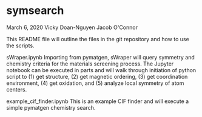# symsearch
March 6, 2020
Vicky Doan-Nguyen
Jacob O'Connor

This README file will outline the files in the git repository and how to use the scripts.

sWraper.ipynb
Importing from pymatgen, sWraper will query symmetry and chemistry criteria for the materials screening process.
The Jupyter notebook can be executed in parts and will walk through initiation of python script to (1) get structure, (2) get magnetic ordering, (3) get coordination environment, (4) get oxidation, and (5) analyze local symmetry of atom centers.

example_cif_finder.ipynb
This is an example CIF finder and will execute a simple pymatgen chemistry search.
